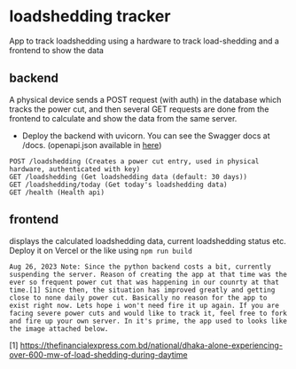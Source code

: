 # loadshedding tracker

App to track loadshedding using a hardware to track load-shedding and a frontend to show the data

## backend

A physical device sends a POST request (with auth) in the database which tracks the power cut, and then several GET requests are done from the frontend to calculate and show the data from the same server.

- Deploy the backend with uvicorn. You can see the Swagger docs at /docs. (openapi.json available in [here](./backend/openapi.json))

```text
POST /loadshedding (Creates a power cut entry, used in physical hardware, authenticated with key)
GET /loadshedding (Get loadshedding data (default: 30 days))
GET /loadshedding/today (Get today's loadshedding data)
GET /health (Health api)
```

## frontend

displays the calculated loadshedding data, current loadshedding status etc.
Deploy it on Vercel or the like using `npm run build`

```text
Aug 26, 2023 Note: Since the python backend costs a bit, currently suspending the server. Reason of creating the app at that time was the ever so frequent power cut that was happening in our counrty at that time.[1] Since then, the situation has improved greatly and getting close to none daily power cut. Basically no reason for the app to exist right now. Lets hope i won't need fire it up again. If you are facing severe power cuts and would like to track it, feel free to fork and fire up your own server. In it's prime, the app used to looks like the image attached below.
```

[1] https://thefinancialexpress.com.bd/national/dhaka-alone-experiencing-over-600-mw-of-load-shedding-during-daytime
